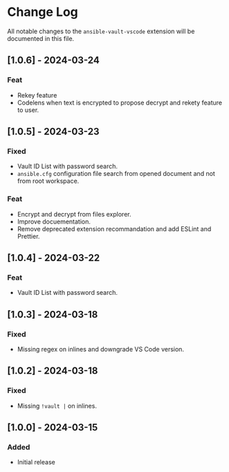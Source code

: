 # Change Log

All notable changes to the `ansible-vault-vscode` extension will be documented in this file.

## [1.0.6] - 2024-03-24

### Feat

- Rekey feature
- Codelens when text is encrypted to propose decrypt and rekety feature to user.

## [1.0.5] - 2024-03-23

### Fixed

- Vault ID List with password search.
- `ansible.cfg` configuration file search from opened document and not from root workspace.

### Feat

- Encrypt and decrypt from files explorer.
- Improve docuementation.
- Remove deprecated extension recommandation and add ESLint and Prettier.

## [1.0.4] - 2024-03-22

### Feat

- Vault ID List with password search.

## [1.0.3] - 2024-03-18

### Fixed

- Missing regex on inlines and downgrade VS Code version.

## [1.0.2] - 2024-03-18

### Fixed

- Missing `!vault |` on inlines.

## [1.0.0] - 2024-03-15

### Added

- Initial release
